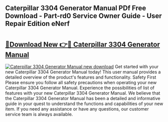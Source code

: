 ## Caterpillar 3304 Generator Manual PDf Free Download - Part-rd0 Service Owner Guide - User Repair Edition eNerf

# <h2><a href="http://bc24931.oget.top/?id=Caterpillar+3304+Generator+Manual">🔗Download New 👉🔴 Caterpillar 3304 Generator Manual</a></h2>

[![Caterpillar 3304 Generator Manual new download](https://i.imgur.com/5g1atiW.png)](http://bc24931.oget.top/?id=Caterpillar+3304+Generator+Manual)
Get started with your new Caterpillar 3304 Generator Manual today! This user manual provides a detailed overview of the product's features and functionality. Safety First Please ensure you follow all safety precautions when operating your new Caterpillar 3304 Generator Manual. Experience the possibilities of list of features with your new Caterpillar 3304 Generator Manual. We believe that the Caterpillar 3304 Generator Manual has been a detailed and informative guide in your quest to understand the functions and capabilities of your new item. If you need any assistance or have any questions, our customer service team is always available.

